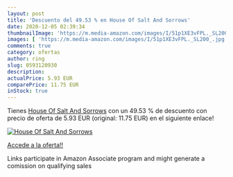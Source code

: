 ```yaml
---
layout: post
title: 'Descuento del 49.53 % en House Of Salt And Sorrows'
date: 2020-12-05 02:39:34
thumbnailImage: 'https://m.media-amazon.com/images/I/51p1XE3vFPL._SL200_.jpg'
images: [ 'https://m.media-amazon.com/images/I/51p1XE3vFPL._SL200_.jpg' ]
comments: true
category: ofertas
author: ring
slug: 0593120930
description:
actualPrice: 5.93 EUR
comparePrice: 11.75 EUR
inStock: true
---
```


Tienes [House Of Salt And Sorrows](https://www.amazon.es/dp/0593120930/?tag=tolees-21) con un 49.53 % de descuento con precio de oferta de 5.93 EUR (original: 11.75 EUR) en el siguiente enlace!

[![House Of Salt And Sorrows](https://m.media-amazon.com/images/I/51p1XE3vFPL._SL200_.jpg)](https://www.amazon.es/dp/0593120930/?tag=tolees-21)

[Accede a la oferta!!](https://www.amazon.es/dp/0593120930/?tag=tolees-21)

Links participate in Amazon Associate program and might generate a comission on qualifying sales



